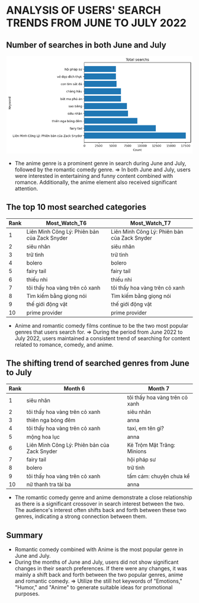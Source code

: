 # ANALYSIS OF USERS' SEARCH TRENDS FROM JUNE TO JULY 2022

## Number of searches in both June and July
![Total seachs](total_searchs.png)

- The anime genre is a prominent genre in search during June and July, followed by the romantic comedy genre.
=> In both June and July, users were interested in entertaining and funny content combined with romance. Additionally, the anime element also received significant attention.
## The top 10 most searched categories

|Rank  |Most_Watch_T6                               |Most_Watch_T7                               |
|------|--------------------------------------------|--------------------------------------------|
|1     |Liên Minh Công Lý: Phiên bản của Zack Snyder|Liên Minh Công Lý: Phiên bản của Zack Snyder|
|2     |siêu nhân                                   |siêu nhân                                   |
|3     |trữ tình                                    |trữ tình                                    |
|4     |bolero                                      |bolero                                      |
|5     |fairy tail                                  |fairy tail                                  |
|6     |thiếu nhi                                   |thiếu nhi                                   |
|7     |tôi thấy hoa vàng trên cỏ xanh              |tôi thấy hoa vàng trên cỏ xanh              |
|8     |Tìm kiếm bằng giọng nói                     |Tìm kiếm bằng giọng nói                     |
|9     |thế giới động vật                           |thế giới động vật                           |
|10    |prime provider                              |prime provider                              |

- Anime and romantic comedy films continue to be the two most popular genres that users search for. 
=> During the period from June 2022 to July 2022, users maintained a consistent trend of searching for content related to romance, comedy, and anime.

## The shifting trend of searched genres from June to July


|Rank  |Month 6                                     |Month 7                       |
|------|--------------------------------------------|------------------------------|
|1     |siêu nhân                                   |tôi thấy hoa vàng trên cỏ xanh|
|2     |tôi thấy hoa vàng trên cỏ xanh              |siêu nhân                     |
|3     |thiên nga bóng đêm                          |anna                          |
|4     |tôi thấy hoa vàng trên cỏ xanh              |taxi, em tên gì?              |
|5     |mộng hoa lục                                |anna                          |
|6     |Liên Minh Công Lý: Phiên bản của Zack Snyder|Kẻ Trộm Mặt Trăng: Minions    |
|7     |fairy tail                                  |hội pháp sư                   |
|8     |bolero                                      |trữ tình                      |
|9     |tôi thấy hoa vàng trên cỏ xanh              |tấm cám: chuyện chưa kể       |
|10    |nữ thanh tra tài ba                         |anna                          |

- The romantic comedy genre and anime demonstrate a close relationship as there is a significant crossover in search interest between the two. The audience's interest often shifts back and forth between these two genres, indicating a strong connection between them.

## Summary

- Romantic comedy combined with Anime is the most popular genre in June and July.
- During the months of June and July, users did not show significant changes in their search preferences. If there were any changes, it was mainly a shift back and forth between the two popular genres, anime and romantic comedy.
=> Utilize the still hot keywords of "Emotions," "Humor," and "Anime" to generate suitable ideas for promotional purposes.
